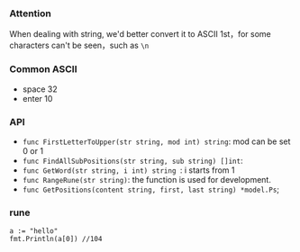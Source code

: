 ### Attention
When dealing with string, we'd better convert it to ASCII 1st，for some characters can't be seen，such as `\n`

### Common ASCII
- space 32
- enter 10

### API
- `func FirstLetterToUpper(str string, mod int) string`: mod can be set 0 or 1
- `func FindAllSubPositions(str string, sub string) []int`:
- `func GetWord(str string, i int) string `: i starts from 1
- `func RangeRune(str string)`: the function is used for development.
- `func GetPositions(content string, first, last string) *model.Ps`;

### rune
```
a := "hello"
fmt.Println(a[0]) //104
```